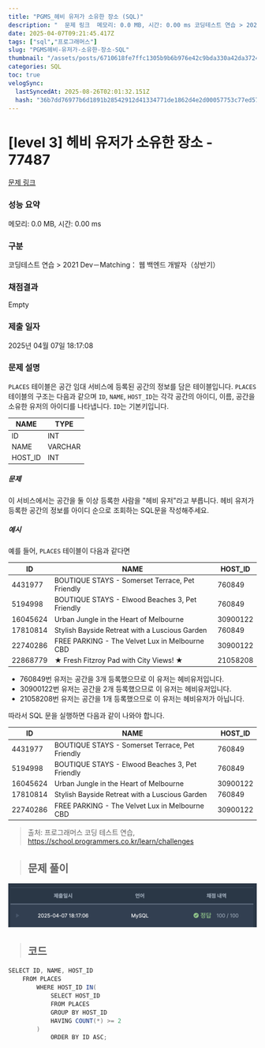 ```yaml
---
title: "PGMS_헤비 유저가 소유한 장소 (SQL)"
description: "  문제 링크  메모리: 0.0 MB, 시간: 0.00 ms 코딩테스트 연습 > 2021 Dev－Matching： 웹 백엔드 개발자（상반기） Empty 2025년 04월 07일 18:17:08"
date: 2025-04-07T09:21:45.417Z
tags: ["sql","프로그래머스"]
slug: "PGMS헤비-유저가-소유한-장소-SQL"
thumbnail: "/assets/posts/6710618fe7ffc1305b9b6b976e42c9bda330a42da37246cef830bd02ea4d834f.png"
categories: SQL
toc: true
velogSync:
  lastSyncedAt: 2025-08-26T02:01:32.151Z
  hash: "36b7dd76977b6d1891b28542912d41334771de1862d4e2d00057753c77ed57ac"
---
```


# [level 3] 헤비 유저가 소유한 장소 - 77487 
 
 [문제 링크](https://school.programmers.co.kr/learn/courses/30/lessons/77487) 
 
 ### 성능 요약
 
 메모리: 0.0 MB, 시간: 0.00 ms
 
 ### 구분
 
 코딩테스트 연습 > 2021 Dev－Matching： 웹 백엔드 개발자（상반기）
 
 ### 채점결과
 
 Empty
 
 ### 제출 일자
 
 2025년 04월 07일 18:17:08
 
 ### 문제 설명
 
 <p><code>PLACES</code> 테이블은 공간 임대 서비스에 등록된 공간의 정보를 담은 테이블입니다. <code>PLACES</code> 테이블의 구조는 다음과 같으며 <code>ID</code>, <code>NAME</code>, <code>HOST_ID</code>는 각각 공간의 아이디, 이름, 공간을 소유한 유저의 아이디를 나타냅니다. <code>ID</code>는 기본키입니다.</p>
 <table class="table">
         <thead><tr>
 <th>NAME</th>
 <th>TYPE</th>
 </tr>
 </thead>
         <tbody><tr>
 <td>ID</td>
 <td>INT</td>
 </tr>
 <tr>
 <td>NAME</td>
 <td>VARCHAR</td>
 </tr>
 <tr>
 <td>HOST_ID</td>
 <td>INT</td>
 </tr>
 </tbody>
       </table>
 <h5>문제</h5>
 
 <p>이 서비스에서는 공간을 둘 이상 등록한 사람을 "헤비 유저"라고 부릅니다. 헤비 유저가 등록한 공간의 정보를 아이디 순으로 조회하는 SQL문을 작성해주세요.</p>
 
 <h5>예시</h5>
 
 <p>예를 들어, <code>PLACES</code> 테이블이 다음과 같다면</p>
 <table class="table">
         <thead><tr>
 <th>ID</th>
 <th>NAME</th>
 <th>HOST_ID</th>
 </tr>
 </thead>
         <tbody><tr>
 <td>4431977</td>
 <td>BOUTIQUE STAYS - Somerset Terrace, Pet Friendly</td>
 <td>760849</td>
 </tr>
 <tr>
 <td>5194998</td>
 <td>BOUTIQUE STAYS - Elwood Beaches 3, Pet Friendly</td>
 <td>760849</td>
 </tr>
 <tr>
 <td>16045624</td>
 <td>Urban Jungle in the Heart of Melbourne</td>
 <td>30900122</td>
 </tr>
 <tr>
 <td>17810814</td>
 <td>Stylish Bayside Retreat with a Luscious Garden</td>
 <td>760849</td>
 </tr>
 <tr>
 <td>22740286</td>
 <td>FREE PARKING - The Velvet Lux in Melbourne CBD</td>
 <td>30900122</td>
 </tr>
 <tr>
 <td>22868779</td>
 <td>★ Fresh Fitzroy Pad with City Views! ★</td>
 <td>21058208</td>
 </tr>
 </tbody>
       </table>
 <ul>
 <li>760849번 유저는 공간을 3개 등록했으므로 이 유저는 헤비유저입니다. </li>
 <li>30900122번 유저는 공간을 2개 등록했으므로 이 유저는 헤비유저입니다.</li>
 <li>21058208번 유저는 공간을 1개 등록했으므로 이 유저는 헤비유저가 아닙니다.</li>
 </ul>
 
 <p>따라서 SQL 문을 실행하면 다음과 같이 나와야 합니다.</p>
 <table class="table">
         <thead><tr>
 <th>ID</th>
 <th>NAME</th>
 <th>HOST_ID</th>
 </tr>
 </thead>
         <tbody><tr>
 <td>4431977</td>
 <td>BOUTIQUE STAYS - Somerset Terrace, Pet Friendly</td>
 <td>760849</td>
 </tr>
 <tr>
 <td>5194998</td>
 <td>BOUTIQUE STAYS - Elwood Beaches 3, Pet Friendly</td>
 <td>760849</td>
 </tr>
 <tr>
 <td>16045624</td>
 <td>Urban Jungle in the Heart of Melbourne</td>
 <td>30900122</td>
 </tr>
 <tr>
 <td>17810814</td>
 <td>Stylish Bayside Retreat with a Luscious Garden</td>
 <td>760849</td>
 </tr>
 <tr>
 <td>22740286</td>
 <td>FREE PARKING - The Velvet Lux in Melbourne CBD</td>
 <td>30900122</td>
 </tr>
 </tbody>
       </table>
 
 > 출처: 프로그래머스 코딩 테스트 연습, https://school.programmers.co.kr/learn/challenges
 
> ## 문제 풀이

![](/assets/posts/6710618fe7ffc1305b9b6b976e42c9bda330a42da37246cef830bd02ea4d834f.png)

> ## 코드

```java
SELECT ID, NAME, HOST_ID
    FROM PLACES
        WHERE HOST_ID IN(
            SELECT HOST_ID
            FROM PLACES
            GROUP BY HOST_ID
            HAVING COUNT(*) >= 2
        )
            ORDER BY ID ASC;
```